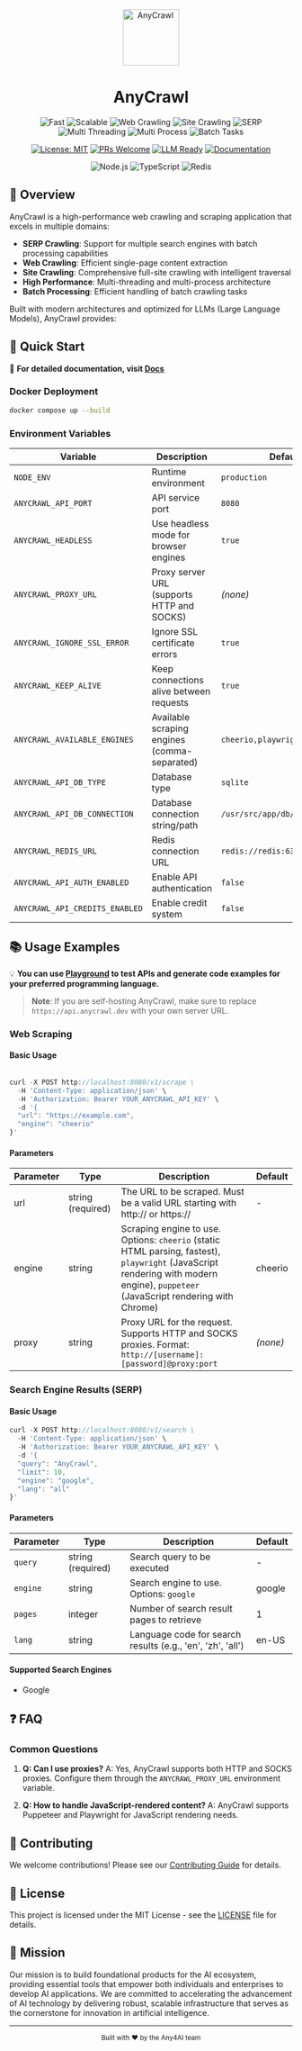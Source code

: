 <div align="center">

<img src="https://anycrawl.dev/logo.svg" alt="AnyCrawl" height="100">
<h1>
  AnyCrawl
</h1>

<img src="https://img.shields.io/badge/⚡-Fast-blue" alt="Fast"/>
<img src="https://img.shields.io/badge/🚀-Scalable-orange" alt="Scalable"/>
<img src="https://img.shields.io/badge/🕷️-Web%20Crawling-ff69b4" alt="Web Crawling"/>
<img src="https://img.shields.io/badge/🌐-Site%20Crawling-9cf" alt="Site Crawling"/>
<img src="https://img.shields.io/badge/🔍-SERP%20(Multi%20Engines)-green" alt="SERP"/>
<img src="https://img.shields.io/badge/⚙️-Multi%20Threading-yellow" alt="Multi Threading"/>
<img src="https://img.shields.io/badge/🔄-Multi%20Process-purple" alt="Multi Process"/>
<img src="https://img.shields.io/badge/📦-Batch%20Tasks-red" alt="Batch Tasks"/>

[![License: MIT](https://img.shields.io/badge/License-MIT-yellow.svg)](https://opensource.org/licenses/MIT)
[![PRs Welcome](https://img.shields.io/badge/PRs-welcome-brightgreen.svg)](http://makeapullrequest.com)
[![LLM Ready](https://img.shields.io/badge/LLM-Ready-blueviolet)](https://github.com/any4ai/anycrawl)
[![Documentation](https://img.shields.io/badge/📖-Documentation-blue)](https://docs.anycrawl.dev)

<p align="center">
  <img src="https://img.shields.io/badge/Node.js-339933?style=for-the-badge&logo=nodedotjs&logoColor=white" alt="Node.js"/>
  <img src="https://img.shields.io/badge/TypeScript-007ACC?style=for-the-badge&logo=typescript&logoColor=white" alt="TypeScript"/>
  <img src="https://img.shields.io/badge/Redis-DC382D?style=for-the-badge&logo=redis&logoColor=white" alt="Redis"/>
</p>

</div>

## 📖 Overview

AnyCrawl is a high-performance web crawling and scraping application that excels in multiple domains:

- **SERP Crawling**: Support for multiple search engines with batch processing capabilities
- **Web Crawling**: Efficient single-page content extraction
- **Site Crawling**: Comprehensive full-site crawling with intelligent traversal
- **High Performance**: Multi-threading and multi-process architecture
- **Batch Processing**: Efficient handling of batch crawling tasks

Built with modern architectures and optimized for LLMs (Large Language Models), AnyCrawl provides:

## 🚀 Quick Start

📖 **For detailed documentation, visit [Docs](https://docs.anycrawl.dev)**

### Docker Deployment

```bash
docker compose up --build
```

### Environment Variables

| Variable                       | Description                                  | Default                        | Example                                                     |
| ------------------------------ | -------------------------------------------- | ------------------------------ | ----------------------------------------------------------- |
| `NODE_ENV`                     | Runtime environment                          | `production`                   | `production`, `development`                                 |
| `ANYCRAWL_API_PORT`            | API service port                             | `8080`                         | `8080`                                                      |
| `ANYCRAWL_HEADLESS`            | Use headless mode for browser engines        | `true`                         | `true`, `false`                                             |
| `ANYCRAWL_PROXY_URL`           | Proxy server URL (supports HTTP and SOCKS)   | _(none)_                       | `http://proxy:8080`, `socks5://proxy:1080`                  |
| `ANYCRAWL_IGNORE_SSL_ERROR`    | Ignore SSL certificate errors                | `true`                         | `true`, `false`                                             |
| `ANYCRAWL_KEEP_ALIVE`          | Keep connections alive between requests      | `true`                         | `true`, `false`                                             |
| `ANYCRAWL_AVAILABLE_ENGINES`   | Available scraping engines (comma-separated) | `cheerio,playwright,puppeteer` | `playwright,puppeteer`                                      |
| `ANYCRAWL_API_DB_TYPE`         | Database type                                | `sqlite`                       | `sqlite`, `postgresql`                                      |
| `ANYCRAWL_API_DB_CONNECTION`   | Database connection string/path              | `/usr/src/app/db/database.db`  | `/path/to/db.sqlite`, `postgresql://user:pass@localhost/db` |
| `ANYCRAWL_REDIS_URL`           | Redis connection URL                         | `redis://redis:6379`           | `redis://localhost:6379`                                    |
| `ANYCRAWL_API_AUTH_ENABLED`    | Enable API authentication                    | `false`                        | `true`, `false`                                             |
| `ANYCRAWL_API_CREDITS_ENABLED` | Enable credit system                         | `false`                        | `true`, `false`                                             |

## 📚 Usage Examples

💡 **You can use [Playground](https://anycrawl.dev/playground) to test APIs and generate code examples for your preferred programming language.**

> **Note**: If you are self-hosting AnyCrawl, make sure to replace `https://api.anycrawl.dev` with your own server URL.

### Web Scraping

#### Basic Usage

```typescript

curl -X POST http://localhost:8080/v1/scrape \
  -H 'Content-Type: application/json' \
  -H 'Authorization: Bearer YOUR_ANYCRAWL_API_KEY' \
  -d '{
  "url": "https://example.com",
  "engine": "cheerio"
}'

```

#### Parameters

| Parameter | Type              | Description                                                                                                                                                                       | Default  |
| --------- | ----------------- | --------------------------------------------------------------------------------------------------------------------------------------------------------------------------------- | -------- |
| url       | string (required) | The URL to be scraped. Must be a valid URL starting with http:// or https://                                                                                                      | -        |
| engine    | string            | Scraping engine to use. Options: `cheerio` (static HTML parsing, fastest), `playwright` (JavaScript rendering with modern engine), `puppeteer` (JavaScript rendering with Chrome) | cheerio  |
| proxy     | string            | Proxy URL for the request. Supports HTTP and SOCKS proxies. Format: `http://[username]:[password]@proxy:port`                                                                     | _(none)_ |

### Search Engine Results (SERP)

#### Basic Usage

```typescript
curl -X POST http://localhost:8080/v1/search \
  -H 'Content-Type: application/json' \
  -H 'Authorization: Bearer YOUR_ANYCRAWL_API_KEY' \
  -d '{
  "query": "AnyCrawl",
  "limit": 10,
  "engine": "google",
  "lang": "all"
}'
```

#### Parameters

| Parameter | Type              | Description                                                | Default |
| --------- | ----------------- | ---------------------------------------------------------- | ------- |
| `query`   | string (required) | Search query to be executed                                | -       |
| `engine`  | string            | Search engine to use. Options: `google`                    | google  |
| `pages`   | integer           | Number of search result pages to retrieve                  | 1       |
| `lang`    | string            | Language code for search results (e.g., 'en', 'zh', 'all') | en-US   |

#### Supported Search Engines

- Google

## ❓ FAQ

### Common Questions

1. **Q: Can I use proxies?**
   A: Yes, AnyCrawl supports both HTTP and SOCKS proxies. Configure them through the `ANYCRAWL_PROXY_URL` environment variable.

2. **Q: How to handle JavaScript-rendered content?**
   A: AnyCrawl supports Puppeteer and Playwright for JavaScript rendering needs.

## 🤝 Contributing

We welcome contributions! Please see our [Contributing Guide](CONTRIBUTING.md) for details.

## 📄 License

This project is licensed under the MIT License - see the [LICENSE](LICENSE) file for details.

## 🎯 Mission

Our mission is to build foundational products for the AI ecosystem, providing essential tools that empower both individuals and enterprises to develop AI applications. We are committed to accelerating the advancement of AI technology by delivering robust, scalable infrastructure that serves as the cornerstone for innovation in artificial intelligence.

---

<div align="center">
  <sub>Built with ❤️ by the Any4AI team</sub>
</div>
